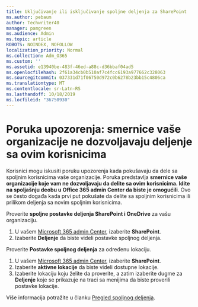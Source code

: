 ```yaml
---
title: Uključivanje ili isključivanje spoljne deljenja za SharePoint
ms.author: pebaum
author: Techwriter40
manager: pamgreen
ms.audience: Admin
ms.topic: article
ROBOTS: NOINDEX, NOFOLLOW
localization_priority: Normal
ms.collection: Adm_O365
ms.custom: ''
ms.assetid: e13940be-483f-46ed-a88c-d36bbaf04ad5
ms.openlocfilehash: 2f61a34cb0b510af7c4fcc6193a977662c328063
ms.sourcegitcommit: 037331d71f06750d972c0b6278b23bb15c4806ca
ms.translationtype: MT
ms.contentlocale: sr-Latn-RS
ms.lasthandoff: 10/18/2019
ms.locfileid: "36750930"
---
```

# <a name="warning-message-your-organizations-policies-dont-allow-you-to-share-with-these-users"></a>Poruka upozorenja: smernice vaše organizacije ne dozvoljavaju deljenje sa ovim korisnicima

Korisnici mogu iskusiti poruku upozorenja kada pokušavaju da dele sa spoljnim korisnicima vaše organizacije. Poruka predstavlja **smernice vaše organizacije koje vam ne dozvoljavaju da delite sa ovim korisnicima. Idite na spoljašnju deobu u Office 365 admin Center da biste je omogućili**. Ovo se često događa kada prvi put pokušate da delite sa spoljnim korisnicima ili prilikom deljenja sa novim spoljnim korisnicima.

Proverite **spoljne postavke deljenja SharePoint i OneDrive** za vašu organizaciju.

1. U vašem [Microsoft 365 admin Center](https://admin.microsoft.com/AdminPortal/Home#/homepage">https://admin.microsoft.com/), izaberite **SharePoint**.
3. Izaberite **Deljenje** da biste videli postavke spoljnog deljenja.

Proverite **Postavke spoljnog deljenja** za određenu lokaciju.

1. U vašem [Microsoft 365 admin Center](https://admin.microsoft.com/AdminPortal/Home#/homepage">https://admin.microsoft.com/), izaberite **SharePoint**.
2. Izaberite **aktivne lokacije** da biste videli dostupne lokacije.
3. Izaberite lokaciju koju želite da proverite, a zatim izaberite dugme za **Deljenje** koje se prikazuje na traci sa menijima da biste proverili postavke lokacije.

Više informacija potražite u članku [Pregled spoljnog deljenja](https://docs.microsoft.com/sharepoint/external-sharing-overview).